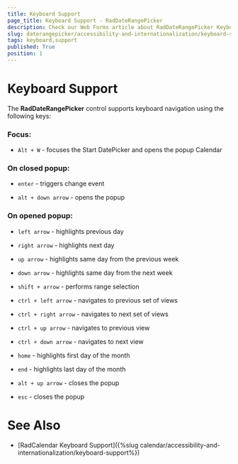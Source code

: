 ```yaml
---
title: Keyboard Support
page_title: Keyboard Support - RadDateRangePicker
description: Check our Web Forms article about RadDateRangePicker Keyboard Support.
slug: daterangepicker/accessibility-and-internationalization/keyboard-support
tags: keyboard,support
published: True
position: 1
---
```


# Keyboard Support

The **RadDateRangePicker** control supports keyboard navigation using the following keys:

### Focus:

 - `Alt + W` -  focuses the Start DatePicker and opens the popup Calendar

### On closed popup:

 - `enter` - triggers change event

 - `alt + down arrow` - opens the popup

### On opened popup:

 - `left arrow` - highlights previous day

 - `right arrow` - highlights next day

 - `up arrow` - highlights same day from the previous week

 - `down arrow` - highlights same day from the next week

 - `shift + arrow` - performs range selection

 - `ctrl + left arrow` - navigates to previous set of views

 - `ctrl + right arrow` - navigates to next set of views

 - `ctrl + up arrow` - navigates to previous view

 - `ctrl + down arrow` - navigates to next view

 - `home` - highlights first day of the month

 - `end` - highlights last day of the month

 - `alt + up arrow` - closes the popup

 - `esc` - closes the popup


# See Also

 * [RadCalendar Keyboard Support]({%slug calendar/accessibility-and-internationalization/keyboard-support%})


